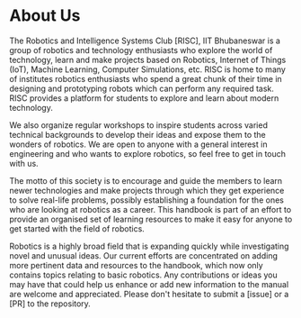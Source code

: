 # About Us

The Robotics and Intelligence Systems Club [RISC], IIT Bhubaneswar is a group of robotics and technology enthusiasts who explore the world of technology, learn and make projects based on Robotics, Internet of Things (IoT), Machine Learning, Computer Simulations, etc. RISC is home to many of institutes robotics enthusiasts who spend a great chunk of their time in designing and prototyping robots which can perform any required task. RISC provides a platform for students to explore and learn about modern technology.

We also organize regular workshops to inspire students across varied technical backgrounds to develop their ideas and expose them to the wonders of robotics. We are open to anyone with a general interest in engineering and who wants to explore robotics, so feel free to get in touch with us.

The motto of this society is to encourage and guide the members to learn newer technologies and make projects through which they get experience to solve real-life problems, possibly establishing a foundation for the ones who are looking at robotics as a career.
This handbook is part of an effort to provide an organised set of learning resources to make it easy for anyone to get started with the field of robotics. 

Robotics is a highly broad field that is expanding quickly while investigating novel and unusual ideas. Our current efforts are concentrated on adding more pertinent data and resources to the handbook, which now only contains topics relating to basic robotics. Any contributions or ideas you may have that could help us enhance or add new information to the manual are welcome and appreciated. Please don't hesitate to submit a [issue] or a [PR] to the repository.
